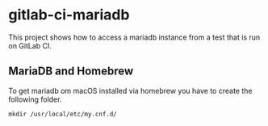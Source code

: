 # gitlab-ci-mariadb

This project shows how to access a mariadb instance from a test that is run on GitLab CI.

## MariaDB and Homebrew
To get mariadb om macOS installed via homebrew you have to create the
following folder.

    mkdir /usr/local/etc/my.cnf.d/
